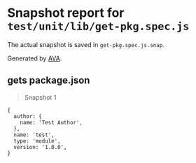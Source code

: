 # Snapshot report for `test/unit/lib/get-pkg.spec.js`

The actual snapshot is saved in `get-pkg.spec.js.snap`.

Generated by [AVA](https://avajs.dev).

## gets package.json

> Snapshot 1

    {
      author: {
        name: 'Test Author',
      },
      name: 'test',
      type: 'module',
      version: '1.0.0',
    }
